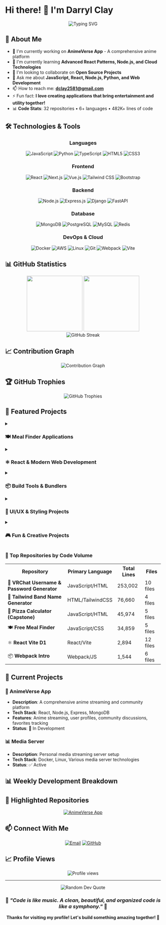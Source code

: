 # Hi there! 👋 I'm Darryl Clay

<div align="center">
  <img src="https://readme-typing-svg.herokuapp.com?font=Fira+Code&pause=1000&color=36BCF7&center=true&vCenter=true&width=435&lines=Full+Stack+Developer;Open+Source+Enthusiast;Always+Learning+New+Things;Building+Cool+Projects" alt="Typing SVG" />
</div>

## 🚀 About Me

- 🔭 I'm currently working on **AnimeVerse App** - A comprehensive anime platform
- 🌱 I'm currently learning **Advanced React Patterns, Node.js, and Cloud Technologies**
- 👯 I'm looking to collaborate on **Open Source Projects**
- 💬 Ask me about **JavaScript, React, Node.js, Python, and Web Development**
- 📫 How to reach me: **dclay2581@gmail.com**
- ⚡ Fun fact: **I love creating applications that bring entertainment and utility together!**
- 📊 **Code Stats**: 32 repositories • 6+ languages • 482K+ lines of code

## 🛠️ Technologies & Tools

<div align="center">

### Languages
![JavaScript](https://img.shields.io/badge/JavaScript-F7DF1E?style=for-the-badge&logo=javascript&logoColor=black)
![Python](https://img.shields.io/badge/Python-3776AB?style=for-the-badge&logo=python&logoColor=white)
![TypeScript](https://img.shields.io/badge/TypeScript-007ACC?style=for-the-badge&logo=typescript&logoColor=white)
![HTML5](https://img.shields.io/badge/HTML5-E34F26?style=for-the-badge&logo=html5&logoColor=white)
![CSS3](https://img.shields.io/badge/CSS3-1572B6?style=for-the-badge&logo=css3&logoColor=white)

### Frontend
![React](https://img.shields.io/badge/React-20232A?style=for-the-badge&logo=react&logoColor=61DAFB)
![Next.js](https://img.shields.io/badge/Next.js-000000?style=for-the-badge&logo=nextdotjs&logoColor=white)
![Vue.js](https://img.shields.io/badge/Vue.js-35495E?style=for-the-badge&logo=vuedotjs&logoColor=4FC08D)
![Tailwind CSS](https://img.shields.io/badge/Tailwind_CSS-38B2AC?style=for-the-badge&logo=tailwind-css&logoColor=white)
![Bootstrap](https://img.shields.io/badge/bootstrap-%23563D7C.svg?style=for-the-badge&logo=bootstrap&logoColor=white)

### Backend
![Node.js](https://img.shields.io/badge/Node.js-43853D?style=for-the-badge&logo=node.js&logoColor=white)
![Express.js](https://img.shields.io/badge/Express.js-404D59?style=for-the-badge&logo=express&logoColor=white)
![Django](https://img.shields.io/badge/Django-092E20?style=for-the-badge&logo=django&logoColor=white)
![FastAPI](https://img.shields.io/badge/FastAPI-005571?style=for-the-badge&logo=fastapi&logoColor=white)

### Database
![MongoDB](https://img.shields.io/badge/MongoDB-4EA94B?style=for-the-badge&logo=mongodb&logoColor=white)
![PostgreSQL](https://img.shields.io/badge/PostgreSQL-316192?style=for-the-badge&logo=postgresql&logoColor=white)
![MySQL](https://img.shields.io/badge/MySQL-00000F?style=for-the-badge&logo=mysql&logoColor=white)
![Redis](https://img.shields.io/badge/Redis-DC382D?style=for-the-badge&logo=redis&logoColor=white)

### DevOps & Cloud
![Docker](https://img.shields.io/badge/Docker-2496ED?style=for-the-badge&logo=docker&logoColor=white)
![AWS](https://img.shields.io/badge/AWS-232F3E?style=for-the-badge&logo=amazon-aws&logoColor=white)
![Linux](https://img.shields.io/badge/Linux-FCC624?style=for-the-badge&logo=linux&logoColor=black)
![Git](https://img.shields.io/badge/Git-F05032?style=for-the-badge&logo=git&logoColor=white)
![Webpack](https://img.shields.io/badge/webpack-%238DD6F9.svg?style=for-the-badge&logo=webpack&logoColor=black)
![Vite](https://img.shields.io/badge/vite-%23646CFF.svg?style=for-the-badge&logo=vite&logoColor=white)

</div>

## 📊 GitHub Statistics

<div align="center">
  <img height="180em" src="https://github-readme-stats.vercel.app/api?username=DarrylClay2005&show_icons=true&theme=tokyonight&include_all_commits=true&count_private=true&hide_border=true"/>
  <img height="180em" src="https://github-readme-stats.vercel.app/api/top-langs/?username=DarrylClay2005&layout=compact&langs_count=8&theme=tokyonight&hide_border=true"/>
</div>

<div align="center">
  <img src="https://github-readme-streak-stats.herokuapp.com/?user=DarrylClay2005&theme=tokyonight&hide_border=true" alt="GitHub Streak" />
</div>

## 📈 Contribution Graph

<div align="center">
  <img src="https://github-readme-activity-graph.vercel.app/graph?username=DarrylClay2005&theme=tokyo-night&hide_border=true&area=true" alt="Contribution Graph" />
</div>

## 🏆 GitHub Trophies

<div align="center">
  <img src="https://github-profile-trophy.vercel.app/?username=DarrylClay2005&theme=tokyonight&no-frame=true&no-bg=true&margin-w=4" alt="GitHub Trophies" />
</div>

## 🌟 Featured Projects

<details>
<summary><h3>🍽️ Meal Finder Applications</h3></summary>

### 🔍 Free Meal Finder
**Tech Stack:** `HTML` `CSS` `JavaScript` `API Integration`
- Interactive meal search application using TheMealDB API
- Features recipe details, ingredients, and cooking instructions
- Responsive design with modern UI/UX

### 🥘 Meal Finder API
**Tech Stack:** `JavaScript` `REST APIs` `JSON`
- Advanced meal searching with multiple filters
- Custom API integration and data handling
- Dynamic content rendering

---
</details>

<details>
<summary><h3>⚛️ React & Modern Web Development</h3></summary>

### ⚡ React Vite D1
**Tech Stack:** `React` `Vite` `JavaScript` `CSS`
- Modern React application built with Vite
- Fast development environment and optimized builds
- Component-based architecture

### 🎯 JavaScript Modules Practice
**Tech Stack:** `JavaScript` `ES6 Modules` `HTML`
- Exploration of modern JavaScript module system
- Import/export functionality
- Code organization best practices

---
</details>

<details>
<summary><h3>📦 Build Tools & Bundlers</h3></summary>

### 🔧 Webpack Introduction
**Tech Stack:** `Webpack` `JavaScript` `Node.js` `CSS`
- Complete webpack configuration from scratch
- Asset bundling and optimization
- Development and production builds

### 🌳 Webpack Tree Shaking
**Tech Stack:** `Webpack` `JavaScript` `Optimization`
- Advanced webpack optimization techniques
- Dead code elimination
- Bundle size optimization

---
</details>

<details>
<summary><h3>🎨 UI/UX & Styling Projects</h3></summary>

### 🎵 Tailwind Band Name Generator
**Tech Stack:** `HTML` `TailwindCSS` `JavaScript`
- Creative band name generator with modern styling
- Tailwind CSS utility-first approach
- Interactive user interface

### 🖼️ Responsive Image Gallery
**Tech Stack:** `HTML` `TailwindCSS` `Responsive Design`
- Beautiful responsive image gallery
- Mobile-first design approach
- CSS Grid and Flexbox implementation

### 🍕 Pizza Order Page
**Tech Stack:** `HTML` `CSS` `Forms` `Tables`
- Interactive pizza ordering system
- Form validation and data handling
- Table layouts and styling

---
</details>

<details>
<summary><h3>🎮 Fun & Creative Projects</h3></summary>

### 🥽 VRChat Username & Password Generator
**Tech Stack:** `HTML` `CSS` `JavaScript`
- Secure password generation tool
- Username suggestion system
- VRChat community focused utility

### 🍕 Pizza Diameter Calculator (Capstone)
**Tech Stack:** `HTML` `CSS` `JavaScript` `Math.js`
- Advanced mathematical calculations
- User-friendly interface
- Educational tool for geometry

---
</details>

### 🚀 Top Repositories by Code Volume

<table>
<tr><th>Repository</th><th>Primary Language</th><th>Total Lines</th><th>Files</th></tr>
<tr><td>🥽 <strong>VRChat Username & Password Generator</strong></td><td>JavaScript/HTML</td><td>253,002</td><td>10 files</td></tr>
<tr><td>🎵 <strong>Tailwind Band Name Generator</strong></td><td>HTML/TailwindCSS</td><td>76,660</td><td>4 files</td></tr>
<tr><td>🍕 <strong>Pizza Calculator (Capstone)</strong></td><td>JavaScript/HTML</td><td>45,974</td><td>5 files</td></tr>
<tr><td>🍽️ <strong>Free Meal Finder</strong></td><td>JavaScript/CSS</td><td>34,859</td><td>5 files</td></tr>
<tr><td>⚛️ <strong>React Vite D1</strong></td><td>React/Vite</td><td>2,894</td><td>12 files</td></tr>
<tr><td>📦 <strong>Webpack Intro</strong></td><td>Webpack/JS</td><td>1,544</td><td>6 files</td></tr>
</table>

## 🎯 Current Projects

### 🎌 AnimeVerse App
- **Description**: A comprehensive anime streaming and community platform
- **Tech Stack**: React, Node.js, Express, MongoDB
- **Features**: Anime streaming, user profiles, community discussions, favorites tracking
- **Status**: 🚧 In Development

### 📊 Media Server
- **Description**: Personal media streaming server setup
- **Tech Stack**: Docker, Linux, Various media server technologies
- **Status**: ✅ Active

## 📊 Weekly Development Breakdown

<!--START_SECTION:waka-->
<!--END_SECTION:waka-->

## 🌟 Highlighted Repositories

<div align="center">
  <a href="https://github.com/DarrylClay2005/animeverse-app">
    <img src="https://github-readme-stats.vercel.app/api/pin/?username=DarrylClay2005&repo=animeverse-app&theme=tokyonight&hide_border=true" alt="AnimeVerse App" />
  </a>
</div>

## 📫 Connect With Me

<div align="center">
  
[![Email](https://img.shields.io/badge/Email-D14836?style=for-the-badge&logo=gmail&logoColor=white)](mailto:dclay2581@gmail.com)
[![GitHub](https://img.shields.io/badge/GitHub-100000?style=for-the-badge&logo=github&logoColor=white)](https://github.com/DarrylClay2005)

</div>

## 📈 Profile Views

<div align="center">
  <img src="https://komarev.com/ghpvc/?username=DarrylClay2005&color=blueviolet&style=for-the-badge" alt="Profile views" />
</div>

---

<div align="center">
  <img src="https://quotes-github-readme.vercel.app/api?type=horizontal&theme=tokyonight" alt="Random Dev Quote"/>
</div>

<div align="center">
  
### 🎵 *"Code is like music. A clean, beautiful, and organized code is like a symphony."* 🎵

**Thanks for visiting my profile! Let's build something amazing together! 🚀**

</div>
</div>
